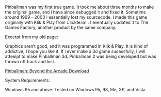 
<!-- title: Pinballman: Beyond the Arcade -->
Pinballman was my first true game.  It took me about three months to make the original game, and I have since debugged it and fixed it.  Sometime around 1999 – 2000 I essentially lost my sourcecode.  I made this game originally with Klik & Play from Clickteam .  I eventually updated it to The Games Factory, another product by the same company.

Excerpt from my old page:

Graphics aren’t good, and it was programmed in Klik & Play. It is kind of addictive, I hope you like it. If I ever make a 3d game sucessfully, I will attempt to make Pinballman 3d. Pinballman 2 was being developed but was thrown off track and lost.

[Pinballman: Beyond the Arcade Download](/assets/early_projects/pinballmaninstall.exe)

System Requirements:

Windows 95 and above. Tested on Windows 95, 98, Me, XP, and Vista